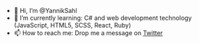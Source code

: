 - 👋 Hi, I’m @YannikSahl
- 🌱 I’m currently learning: C# and web development technology (JavaScript, HTML5, SCSS, React, Ruby)
- 📫 How to reach me: Drop me a message on [Twitter](https://twitter.com/yrscode)

<!---
YannikSahl/YannikSahl is a ✨ special ✨ repository because its `README.md` (this file) appears on your GitHub profile.
You can click the Preview link to take a look at your changes.
--->
